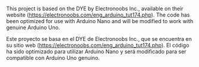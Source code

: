This project is based on the DYE by Electronoobs Inc., available on their website (https://electronoobs.com/eng_arduino_tut174.php). The code has been optimized for use with Arduino Nano and will be modified to work with genuine Arduino Uno.

Este proyecto se basa en el DYE de Electronoobs Inc., que se encuentra en su sitio web (https://electronoobs.com/eng_arduino_tut174.php). El código ha sido optimizado para utilizar Arduino Nano y será modificado para ser compatible con Arduino Uno genuino.
